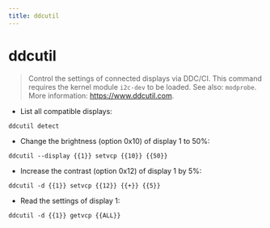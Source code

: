 ```yaml
---
title: ddcutil
---
```

# ddcutil

> Control the settings of connected displays via DDC/CI.
> This command requires the kernel module `i2c-dev` to be loaded. See also: `modprobe`.
> More information: <https://www.ddcutil.com>.

- List all compatible displays:

`ddcutil detect`

- Change the brightness (option 0x10) of display 1 to 50%:

`ddcutil --display {{1}} setvcp {{10}} {{50}}`

- Increase the contrast (option 0x12) of display 1 by 5%:

`ddcutil -d {{1}} setvcp {{12}} {{+}} {{5}}`

- Read the settings of display 1:

`ddcutil -d {{1}} getvcp {{ALL}}`
